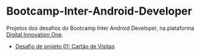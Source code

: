 # Bootcamp-Inter-Android-Developer
Projetos dos desafios do Bootcamp Inter Android Developer, na plataforma [Digital Innovation One](https://web.digitalinnovation.one/).

* [Desafio de projeto 01: Cartão de Visitas](https://github.com/carvaldo/Digital-Innovation-One/tree/master/bootcamps/CartoVisitas)
